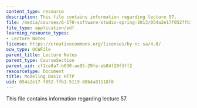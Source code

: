 ```yaml
---
content_type: resource
description: This file contains information regarding lecture 57.
file: /media/courses/6-170-software-studio-spring-2013/054a2e17f052ffb1511980b4a81118f8_MIT6_170S13_57-mdl-http.pdf
file_type: application/pdf
learning_resource_types:
- Lecture Notes
license: https://creativecommons.org/licenses/by-nc-sa/4.0/
ocw_type: OCWFile
parent_title: Lecture Notes
parent_type: CourseSection
parent_uid: cf1ce8a7-b030-ae95-29fe-ab84f20f3ff2
resourcetype: Document
title: Modeling Basic HTTP
uid: 054a2e17-f052-ffb1-5119-80b4a81118f8
---
```

This file contains information regarding lecture 57.